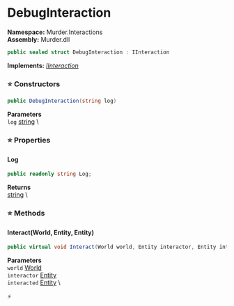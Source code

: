 # DebugInteraction

**Namespace:** Murder.Interactions \
**Assembly:** Murder.dll

```csharp
public sealed struct DebugInteraction : IInteraction
```

**Implements:** _[IInteraction](../../Bang/Interactions/IInteraction.html)_

### ⭐ Constructors
```csharp
public DebugInteraction(string log)
```

**Parameters** \
`log` [string](https://learn.microsoft.com/en-us/dotnet/api/System.String?view=net-7.0) \

### ⭐ Properties
#### Log
```csharp
public readonly string Log;
```

**Returns** \
[string](https://learn.microsoft.com/en-us/dotnet/api/System.String?view=net-7.0) \
### ⭐ Methods
#### Interact(World, Entity, Entity)
```csharp
public virtual void Interact(World world, Entity interactor, Entity interacted)
```

**Parameters** \
`world` [World](../../Bang/World.html) \
`interactor` [Entity](../../Bang/Entities/Entity.html) \
`interacted` [Entity](../../Bang/Entities/Entity.html) \



⚡